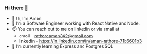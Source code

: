 ### Hi there 👋

- 👋 Hi, I’m Aman
- 👀 I’m a Software Engineer working with React Native and Node.
- 📫 You can reach out to me on linkedin or via email at 
     - email - rathoreaman342@gmail.com
     - linkedin - https://in.linkedin.com/in/aman-rathore-71b6601b3
- 🌱 I’m currently learning Express and Postgres SQL
